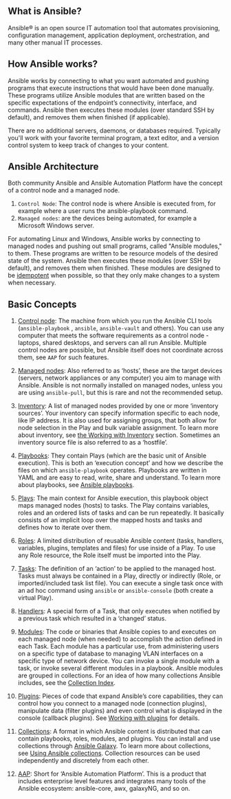 ## What is Ansible?
 Ansible® is an open source IT automation tool that automates provisioning, configuration management, application deployment, orchestration, and many other manual IT processes.

## How Ansible works?
 Ansible works by connecting to what you want automated and pushing programs that execute instructions that would have been done manually. These programs utilize Ansible modules that are written based on the specific expectations of the endpoint’s connectivity, interface, and commands. Ansible then executes these modules (over standard SSH by default), and removes them when finished (if applicable).

There are no additional servers, daemons, or databases required. Typically you'll work with your favorite terminal program, a text editor, and a version control system to keep track of changes to your content.

## Ansible Architecture

Both community Ansible and Ansible Automation Platform have the concept of a control node and a managed node. 
1. `Control Node`: The control node is where Ansible is executed from, for example where a user runs the ansible-playbook command. 
2. `Managed nodes`: are the devices being automated, for example a Microsoft Windows server.

For automating Linux and Windows, Ansible works by connecting to managed nodes and pushing out small programs, called "Ansible modules," to them. These programs are written to be resource models of the desired state of the system. Ansible then executes these modules (over SSH by default), and removes them when finished. These modules are designed to be [idempotent](https://docs.ansible.com/ansible/latest/reference_appendices/glossary.html#term-Idempotency) when possible, so that they only make changes to a system when necessary.

## Basic Concepts

1. [Control node](https://docs.ansible.com/ansible/latest/network/getting_started/basic_concepts.html#id1): The machine from which you run the Ansible CLI tools (`ansible-playbook` , `ansible`, `ansible-vault` and others). You can use any computer that meets the software requirements as a control node - laptops, shared desktops, and servers can all run Ansible. Multiple control nodes are possible, but Ansible itself does not coordinate across them, see `AAP` for such features.
 
2.  [Managed nodes](https://docs.ansible.com/ansible/latest/network/getting_started/basic_concepts.html#id2): Also referred to as ‘hosts’, these are the target devices (servers, network appliances or any computer) you aim to manage with Ansible. Ansible is not normally installed on managed nodes, unless you are using `ansible-pull`, but this is rare and not the recommended setup.

3. [Inventory](https://docs.ansible.com/ansible/latest/network/getting_started/basic_concepts.html#id3): A list of managed nodes provided by one or more ‘inventory sources’. Your inventory can specify information specific to each node, like IP address. It is also used for assigning groups, that both allow for node selection in the Play and bulk variable assignment. To learn more about inventory, see [the Working with Inventory](https://docs.ansible.com/ansible/latest/inventory_guide/intro_inventory.html#intro-inventory) section. Sometimes an inventory source file is also referred to as a ‘hostfile’.


4. [Playbooks](https://docs.ansible.com/ansible/latest/network/getting_started/basic_concepts.html#id4): They contain Plays (which are the basic unit of Ansible execution). This is both an ‘execution concept’ and how we describe the files on which `ansible-playbook` operates. Playbooks are written in YAML and are easy to read, write, share and understand. To learn more about playbooks, see [Ansible playbooks](https://docs.ansible.com/ansible/latest/playbook_guide/playbooks_intro.html#about-playbooks).

5. [Plays](https://docs.ansible.com/ansible/latest/network/getting_started/basic_concepts.html#id5): The main context for Ansible execution, this playbook object maps managed nodes (hosts) to tasks. The Play contains variables, roles and an ordered lists of tasks and can be run repeatedly. It basically consists of an implicit loop over the mapped hosts and tasks and defines how to iterate over them.

6. [Roles](https://docs.ansible.com/ansible/latest/network/getting_started/basic_concepts.html#id6): A limited distribution of reusable Ansible content (tasks, handlers, variables, plugins, templates and files) for use inside of a Play. To use any Role resource, the Role itself must be imported into the Play.

7. [Tasks](https://docs.ansible.com/ansible/latest/network/getting_started/basic_concepts.html#id7): The definition of an ‘action’ to be applied to the managed host. Tasks must always be contained in a Play, directly or indirectly (Role, or imported/included task list file). You can execute a single task once with an ad hoc command using `ansible` or `ansible-console` (both create a virtual Play).

8. [Handlers](https://docs.ansible.com/ansible/latest/network/getting_started/basic_concepts.html#id8): A special form of a Task, that only executes when notified by a previous task which resulted in a ‘changed’ status.

9. [Modules](https://docs.ansible.com/ansible/latest/network/getting_started/basic_concepts.html#id9): The code or binaries that Ansible copies to and executes on each managed node (when needed) to accomplish the action defined in each Task. Each module has a particular use, from administering users on a specific type of database to managing VLAN interfaces on a specific type of network device. You can invoke a single module with a task, or invoke several different modules in a playbook. Ansible modules are grouped in collections. For an idea of how many collections Ansible includes, see the [Collection Index](https://docs.ansible.com/ansible/latest/collections/index.html#list-of-collections).

10. [Plugins](https://docs.ansible.com/ansible/latest/network/getting_started/basic_concepts.html#id10): Pieces of code that expand Ansible’s core capabilities, they can control how you connect to a managed node (connection plugins), manipulate data (filter plugins) and even control what is displayed in the console (callback plugins). See [Working with plugins](https://docs.ansible.com/ansible/latest/plugins/plugins.html#working-with-plugins) for details.

11. [Collections](https://docs.ansible.com/ansible/latest/network/getting_started/basic_concepts.html#id11): A format in which Ansible content is distributed that can contain playbooks, roles, modules, and plugins. You can install and use collections through [Ansible Galaxy](https://galaxy.ansible.com/). To learn more about collections, see [Using Ansible collections](https://docs.ansible.com/ansible/latest/collections_guide/index.html#collections). Collection resources can be used independently and discretely from each other.

12. [AAP](https://docs.ansible.com/ansible/latest/network/getting_started/basic_concepts.html#id12): Short for ‘Ansible Automation Platform’. This is a product that includes enterprise level features and integrates many tools of the Ansible ecosystem: ansible-core, awx, galaxyNG, and so on.